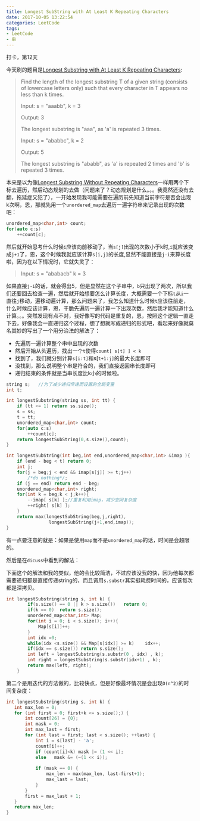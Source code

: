 ```yaml
---
title: Longest SubString with At Least K Repeating Characters
date: 2017-10-05 13:22:54
categories: LeetCode
tags:
- LeetCode
- 串
---
```


打卡，第12天

今天刷的题目是[Longest Substring with At Least K Repeating Characters](https://leetcode.com/problems/longest-substring-with-at-least-k-repeating-characters/description/):

> Find the length of the longest substring T of a given string (consists of lowercase letters only) such that every character in T appears no less than k times.
>
>Input:
> s = "aaabb", k = 3
>
> Output:
> 3
>
> The longest substring is "aaa", as 'a' is repeated 3 times.
>
>Input:
> s = "ababbc", k = 2
>
> Output:
> 5
>
> The longest substring is "ababb", as 'a' is repeated 2 times and 'b' is repeated 3 times.

本来是以为像[Longest Substring Without Repeating Characters](https://wuxiaobai24.github.io/2017/10/01/LongestSubstringWithoutRepeatingCharacters/)一样用两个下标去遍历，然后动态规划的去做（问题来了？动态规划是什么。。。我竟然还没有去翻，拖延症又犯了），一开始发现我可能需要在遍历前先知道当前字符是否会出现k次啊，恩，那就先用一个`unordered_map`去遍历一遍字符串来记录出现的次数吧：

```c++
unordered_map<char,int> count;
for(auto c:s)
    ++count[c];
```

然后就开始思考什么时候`i`应该向前移动了，当`s[j]`出现的次数小于k时,`i`就应该变成`j+1`了，恩，这个时候我就应该计算`s[i,j]`的长度,显然不能直接是`j-i`来算长度啦，因为在以下情况时，它就失灵了：

> Input: s = "ababacb" k = 3

如果直接`j-i`的话，就会得出5，但是显然在这个子串中，`b`只出现了两次，所以我们还要回去检查一遍，然后就开始想要怎么计算长度，大概需要一个下标`t`从`i`一直往`j`移动，遍移动遍计算，那么问题来了，我怎么知道什么时候`t`应该往前走，什么时候应该计算，恩，干脆先遍历一遍计算一下出现次数，然后我才能知道什么计算。。。突然发现有点不对，我好像写的代码是重复的，恩，按照这个逻辑一直走下去，好像我会一直递归这个过程，想了想就写成递归的形式吧，看起来好像就莫名其妙的写出了一个用分治法的解法了：

- 先遍历一遍计算整个串中出现的次数
- 然后开始从头遍历，找出一个`t`使得`count[ s[t] ] < k`
- 找到了，我们就分别计算`s[i:t]`和s[`t+1:j]`的最大长度即可
- 没找到，那么说明整个串是符合的，我们直接返回串长度即可
- 递归结束的条件就是当串长度比k小的时候啦。

```c++
string s;   //为了减少递归传递而设置的全局变量
int t;

int longestSubstring(string ss, int tt) {
    if (tt <= 1) return ss.size();
    s = ss;
    t = tt;
    unordered_map<char,int> count;
    for(auto c:s)
        ++count[c];
    return longestSubString(0,s.size(),count);
}

int longestSubString(int beg,int end,unordered_map<char,int> &imap ){
    if (end - beg < t) return 0;
    int j;
    for(j = beg;j < end && imap[s[j]] >= t;j++)
        /*do nothing*/;
    if (j == end) return end - beg;
    unordered_map<char,int> right;
    for(int k = beg;k < j;k++){
        --imap[ s[k] ];//重复利用imap，减少空间复杂度
        ++right[ s[k] ];
    }
    return max(longestSubString(beg,j,right),
                longestSubString(j+1,end,imap));
}
```

有一点要注意的就是：如果是使用`map`而不是`unordered_map`的话，时间是会超限的。

然后是在`dicuss`中看到的解法：

下面这个的解法和我的类似，他的会比较简洁，不过应该没我的快，因为他每次都需要递归都是直接传递string的，而且调用`s.substr`其实挺耗费时间的，应该每次都是深拷贝。

```c++
int longestSubstring(string s, int k) {
        if(s.size() == 0 || k > s.size())   return 0;
        if(k == 0)  return s.size();
        unordered_map<char,int> Map;
        for(int i = 0; i < s.size(); i++){
            Map[s[i]]++;
        }
        int idx =0;
        while(idx <s.size() && Map[s[idx]] >= k)    idx++;
        if(idx == s.size()) return s.size();
        int left = longestSubstring(s.substr(0 , idx) , k);
        int right = longestSubstring(s.substr(idx+1) , k);
        return max(left, right);
    }
```

第二个是用迭代的方法做的，比较快点，但是好像最坏情况是会出现`O(n^2)`的时间复杂度：

```c++
int longestSubstring(string s, int k) {
   int max_len = 0;
   for (int first = 0; first+k <= s.size();) {
       int count[26] = {0};
       int mask = 0;
       int max_last = first;
       for (int last = first; last < s.size(); ++last) {
           int i = s[last] - 'a';
           count[i]++;
           if (count[i]<k) mask |= (1 << i);
           else   mask &= (~(1 << i));
           
           if (mask == 0) {
               max_len = max(max_len, last-first+1);
               max_last = last;
           }
       }
       first = max_last + 1;
   }
   return max_len;
}
```